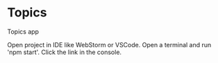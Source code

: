 # Topics
Topics app

Open project in IDE like WebStorm or VSCode. 
Open a terminal and run 'npm start'.
Click the link in the console.
